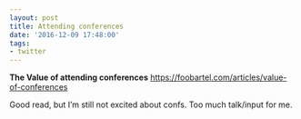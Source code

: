 ```yaml
---
layout: post
title: Attending conferences
date: '2016-12-09 17:48:00'
tags:
- twitter
---
```


__The Value of attending conferences__
https://foobartel.com/articles/value-of-conferences

Good read, but I’m still not excited about confs. Too much talk/input for me.